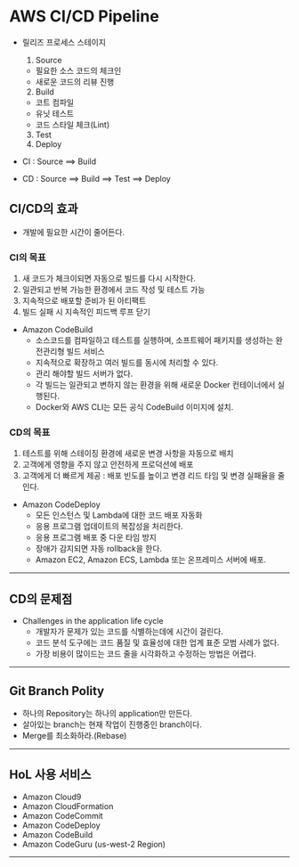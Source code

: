 <h1>AWS CI/CD Pipeline</h1>

* 릴리즈 프로세스 스테이지
  1. Source
    * 필요한 소스 코드의 체크인
    * 새로운 코드의 리뷰 진행
  2. Build
    * 코트 컴파일
    * 유닛 테스트
    * 코드 스타일 체크(Lint)
  3. Test
  4. Deploy

* CI : Source ==> Build
* CD : Source ==> Build ==> Test ==> Deploy

<h2>CI/CD의 효과</h2>

* 개발에 필요한 시간이 줄어든다.

<h3>CI의 목표</h3>

1. 새 코드가 체크이되면 자동으로 빌드를 다시 시작한다.
2. 일관되고 반복 가능한 환경에서 코드 작성 및 테스트 가능
3. 지속적으로 배포할 준비가 된 아티팩트
4. 빌드 실패 시 지속적인 피드백 루프 닫기

* Amazon CodeBuild
  * 소스코드를 컴파일하고 테스트를 실행하며, 소프트웨어 패키지를 생성하는 완전관리형 빌드 서비스
  * 지속적으로 확장하고 여러 빌드를 동시에 처리할 수 있다.
  * 관리 해야할 빌드 서버가 없다.
  * 각 빌드는 일관되고 변하지 않는 환경을 위해 새로운 Docker 컨테이너에서 실행된다.
  * Docker와 AWS CLI는 모든 공식 CodeBuild 이미지에 설치.

<h3>CD의 목표</h3>

1. 테스트를 위해 스테이징 환경에 새로운 변경 사항을 자동으로 배치
2. 고객에게 영향을 주지 않고 안전하게 프로덕션에 배포
3. 고객에게 더 빠르게 제공 : 배포 빈도를 높이고 변경 리드 타임 및 변경 실패율을 줄인다.

* Amazon CodeDeploy
  * 모든 인스턴스 및 Lambda에 대한 코드 배포 자동화
  * 응용 프로그램 업데이트의 복잡성을 처리한다.
  * 응용 프로그램 배포 중 다운 타임 방지
  * 장애가 감지되면 자동 rollback을 한다.
  * Amazon EC2, Amazon ECS, Lambda 또는 온프레미스 서버에 배포.
<hr/>

<h2>CD의 문제점</h2>

* Challenges in the application life cycle
  * 개발자가 문제가 있는 코드를 식별하는데에 시간이 걸린다.
  * 코드 분석 도구에는 코드 품질 및 효율성에 대한 업계 표준 모범 사례가 없다.
  * 가장 비용이 많이드는 코드 줄을 시각화하고 수정하는 방법은 어렵다.
<hr/>

<h2>Git Branch Polity</h2>

* 하나의 Repository는 하나의 application만 만든다.
* 살아있는 branch는 현재 작업이 진행중인 branch이다.
* Merge를 최소화하라.(Rebase)
<hr/>

<h2>HoL 사용 서비스</h2>

* Amazon Cloud9
* Amazon CloudFormation
* Amazon CodeCommit
* Amazon CodeDeploy
* Amazon CodeBuild
* Amazon CodeGuru (us-west-2 Region)
<hr/>
